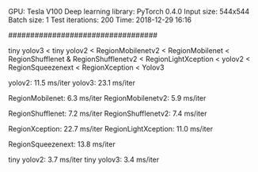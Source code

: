 GPU: Tesla V100
Deep learning library: PyTorch 0.4.0
Input size: 544x544
Batch size: 1
Test iterations: 200
Time: 2018-12-29 16:16

##################################

tiny yolov3 < tiny yolov2 < RegionMobilenetv2 < RegionMobilenet < RegionShufflenet & RegionShufflenetv2 
    < RegionLightXception < yolov2 < RegionSqueezenext < RegionXception < Yolov3

yolov2: 11.5 ms/iter
yolov3: 23.1 ms/iter

RegionMobilenet: 6.3 ms/iter
RegionMobilenetv2: 5.9 ms/iter

RegionShufflenet: 7.2 ms/iter
RegionShufflenetv2: 7.4 ms/iter

RegionXception: 22.7 ms/iter
RegionLightXception: 11.0 ms/iter

RegionSqueezenext: 13.8 ms/iter

tiny yolov2: 3.7 ms/iter 
tiny yolov3: 3.4 ms/iter 
